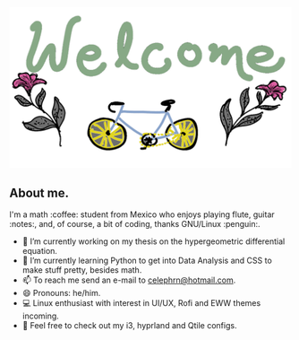 <p align="center">
  <img src="greet3.png" />
</p>

<!--- <p align="center"; style=font-size=20px>
  안녕!
</p> --->

## About me.
<div align="left">
  <p>
    I'm a math :coffee: student from Mexico who enjoys playing flute, guitar :notes:, and, of course, a bit of coding, thanks GNU/Linux :penguin:.
  </p>
</div>

- 🔭 I’m currently working on my thesis on the hypergeometric differential equation.
- 🌱 I’m currently learning Python to get into Data Analysis and CSS to make stuff pretty, besides math.
- 📫 To reach me send an e-mail to celephrn@hotmail.com.
- 😄 Pronouns: he/him.
- 💻 Linux enthusiast with interest in UI/UX, Rofi and EWW themes incoming.
- 🐧 Feel free to check out my i3, hyprland and Qtile configs.

<!--
**celepharn/celepharn** is a ✨ _special_ ✨ repository because its `README.md` (this file) appears on your GitHub profile.

Here are some ideas to get you started:

- 🔭 I’m currently working on ...
- 🌱 I’m currently learning ...
- 👯 I’m looking to collaborate on ...
- 🤔 I’m looking for help with ...
- 💬 Ask me about ...
- 📫 How to reach me: ...
- 😄 Pronouns: ...
- ⚡ Fun fact: ...
-->
